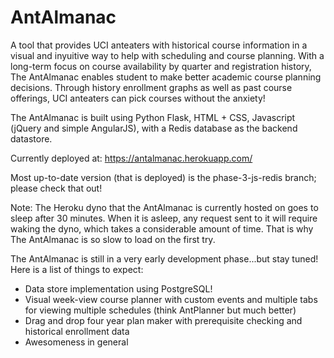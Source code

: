 # AntAlmanac
A tool that provides UCI anteaters with historical course information in a visual and inyuitive way to help with scheduling and course planning. With a long-term focus on course availability by quarter and registration history, The AntAlmanac enables student to make better academic course planning decisions. Through history enrollment graphs as well as past course offerings, UCI anteaters can pick courses without the anxiety!

The AntAlmanac is built using Python Flask, HTML + CSS, Javascript (jQuery and simple AngularJS), with a Redis database as the backend datastore.

Currently deployed at: https://antalmanac.herokuapp.com/

Most up-to-date version (that is deployed) is the phase-3-js-redis branch; please check that out!

Note: The Heroku dyno that the AntAlmanac is currently hosted on goes to sleep after 30 minutes. When it is asleep, any request sent to it will require waking the dyno, which takes a considerable amount of time. That is why The AntAlmanac is so slow to load on the first try.

The AntAlmanac is still in a very early development phase...but stay tuned! Here is a list of things to expect:
<ul>
  <li>
    Data store implementation using PostgreSQL!
  </li>
  <li>
    Visual week-view course planner with custom events and multiple tabs for viewing multiple schedules (think AntPlanner but much better)
  </li>
  <li>
    Drag and drop four year plan maker with prerequisite checking and historical enrollment data
  </li>
  <li>
    Awesomeness in general
  </li>
</ul>
  
